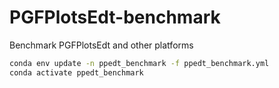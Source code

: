 # PGFPlotsEdt-benchmark
Benchmark PGFPlotsEdt and other platforms


```bash
conda env update -n ppedt_benchmark -f ppedt_benchmark.yml
conda activate ppedt_benchmark
```